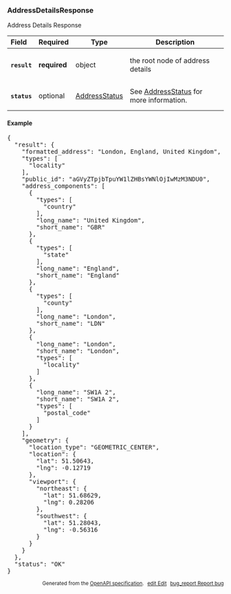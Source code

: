 <!--- This is a generated file, do not edit! -->
<!--- [START woosmap_http_schema_addressdetailsresponse] -->
<h3 class="schema-object" id="AddressDetailsResponse">AddressDetailsResponse</h3>

Address Details Response

| Field                                                                                                       | Required     | Type                                            | Description                                                                            |
| :---------------------------------------------------------------------------------------------------------- | ------------ | ----------------------------------------------- | -------------------------------------------------------------------------------------- |
| <h4 id="AddressDetailsResponse-result" class="add-link schema-object-property-key"><code>result</code></h4> | **required** | object                                          | <div class="nonref-property-description"><p>the root node of address details</p></div> |
| <h4 id="AddressDetailsResponse-status" class="add-link schema-object-property-key"><code>status</code></h4> | optional     | [AddressStatus](#AddressStatus "AddressStatus") | See [AddressStatus](#AddressStatus "AddressStatus") for more information.              |

<h4 class="schema-object-example" id="AddressDetailsResponse-example">Example</h4>

<pre class="notranslate lang-json prettyprint">{
  "result": {
    "formatted_address": "London, England, United Kingdom",
    "types": [
      "locality"
    ],
    "public_id": "aGVyZTpjbTpuYW1lZHBsYWNlOjIwMzM3NDU0",
    "address_components": [
      {
        "types": [
          "country"
        ],
        "long_name": "United Kingdom",
        "short_name": "GBR"
      },
      {
        "types": [
          "state"
        ],
        "long_name": "England",
        "short_name": "England"
      },
      {
        "types": [
          "county"
        ],
        "long_name": "London",
        "short_name": "LDN"
      },
      {
        "long_name": "London",
        "short_name": "London",
        "types": [
          "locality"
        ]
      },
      {
        "long_name": "SW1A 2",
        "short_name": "SW1A 2",
        "types": [
          "postal_code"
        ]
      }
    ],
    "geometry": {
      "location_type": "GEOMETRIC_CENTER",
      "location": {
        "lat": 51.50643,
        "lng": -0.12719
      },
      "viewport": {
        "northeast": {
          "lat": 51.68629,
          "lng": 0.28206
        },
        "southwest": {
          "lat": 51.28043,
          "lng": -0.56316
        }
      }
    }
  },
  "status": "OK"
}</pre>

<p style="text-align: right; font-size: smaller;">Generated from the <a data-label="openapi-github" href="https://github.com/woosmap/openapi-specification" title="Woosmap OpenAPI Specification" class="external">OpenAPI specification</a>.
<a data-label="openapi-github-woosmap-http-schema-addressdetailsresponse" data-action="edit" style="margin-left: 5px;" href="https://github.com/woosmap/openapi-specification/blob/main/specification/schemas/AddressDetailsResponse.yml" title="Edit on GitHub"><span class="material-icons">edit</span> Edit</a>
<a data-label="openapi-github-woosmap-http-schema-addressdetailsresponse" data-action="bug" style="margin-left: 5px;" href="https://github.com/woosmap/openapi-specification/issues/new?assignees=&labels=type%3A+bug%2C+triage+me&template=bug_report.md&title=[schemas] Bug - AddressDetailsResponse" title="File bug for schemas on GitHub"><span class="material-icons">bug_report</span> Report bug</a>
</p>

<!--- [END woosmap_http_schema_addressdetailsresponse] -->
